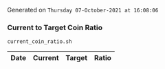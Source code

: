 Generated on `Thursday 07-October-2021 at 16:08:06`

### Current to Target Coin Ratio
`current_coin_ratio.sh`

Date|Current|Target|Ratio
---|---|---|---
